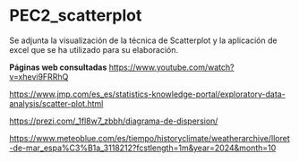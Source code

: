 # PEC2_scatterplot
Se adjunta la visualización de la técnica de Scatterplot y la aplicación de excel que se ha utilizado para su elaboración. 

**Páginas web consultadas**
https://www.youtube.com/watch?v=xhevi9FRRhQ

https://www.jmp.com/es_es/statistics-knowledge-portal/exploratory-data-analysis/scatter-plot.html

https://prezi.com/_1fl8w7_zbbh/diagrama-de-dispersion/

https://www.meteoblue.com/es/tiempo/historyclimate/weatherarchive/lloret-de-mar_espa%C3%B1a_3118212?fcstlength=1m&year=2024&month=10
